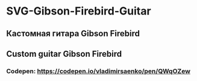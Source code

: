 # SVG-Gibson-Firebird-Guitar

## Кастомная гитара Gibson Firebird 

## Custom guitar Gibson Firebird 

### Codepen: https://codepen.io/vladimirsaenko/pen/QWqOZew
